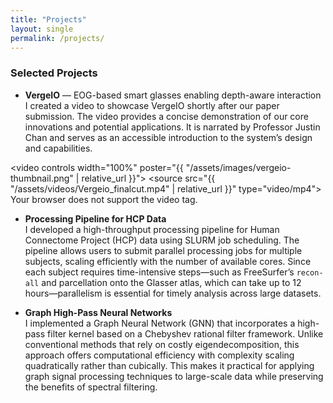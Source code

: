 ```yaml
---
title: "Projects"
layout: single
permalink: /projects/
---
```

<!-- # Projects -->

### Selected Projects

- **VergeIO** — EOG-based smart glasses enabling depth-aware interaction  
  I created a video to showcase VergeIO shortly after our paper submission. The video provides a concise demonstration of our core innovations and potential applications. It is narrated by Professor Justin Chan and serves as an accessible introduction to the system’s design and capabilities.

<video controls width="100%" poster="{{ "/assets/images/vergeio-thumbnail.png" | relative_url }}">
  <source src="{{ "/assets/videos/Vergeio_finalcut.mp4" | relative_url }}" type="video/mp4">
  Your browser does not support the video tag.
</video>





- **Processing Pipeline for HCP Data**  
  I developed a high-throughput processing pipeline for Human Connectome Project (HCP) data using SLURM job scheduling. The pipeline allows users to submit parallel processing jobs for multiple subjects, scaling efficiently with the number of available cores. Since each subject requires time-intensive steps—such as FreeSurfer’s `recon-all` and parcellation onto the Glasser atlas, which can take up to 12 hours—parallelism is essential for timely analysis across large datasets.

- **Graph High-Pass Neural Networks**  
  I implemented a Graph Neural Network (GNN) that incorporates a high-pass filter kernel based on a Chebyshev rational filter framework. Unlike conventional methods that rely on costly eigendecomposition, this approach offers computational efficiency with complexity scaling quadratically rather than cubically. This makes it practical for applying graph signal processing techniques to large-scale data while preserving the benefits of spectral filtering.

